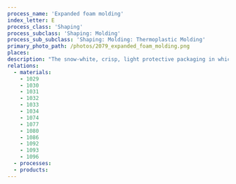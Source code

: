 ```yaml
---
process_name: 'Expanded foam molding'
index_letter: E
process_class: 'Shaping'
process_subclass: 'Shaping: Molding'
process_sub_subclass: 'Shaping: Molding: Thermoplastic Molding'
primary_photo_path: /photos/2079_expanded_foam_molding.png
places: 
description: "The snow-white, crisp, light protective packaging in which your computer arrived, and which you discarded, oblivious of its visual aesthetics, was made by EXPANDED FOAM MOLDING of polystyrene. It is a low temperature, low pressure, process using cheap mold materials, with uses far beyond those of throwaway packaging. There are two stages in its operation. Solid polymer granules, colored, if desired, containing a foaming agent that releases CO2 on heating (a commodity product, widely available) are first softened and expanded by steam-heating under a small pressure. The softened particles are transferred to aluminum molds (to give good heat transfer) and steam-heated at 3 atmospheres, causing them to expand to 20 or more times their original volume and fuse together, filling the mold and taking up its shape."
relations: 
  - materials: 
    - 1029
    - 1030
    - 1031
    - 1032
    - 1033
    - 1034
    - 1074
    - 1077
    - 1080
    - 1086
    - 1092
    - 1093
    - 1096
  - processes: 
  - products: 
---
```

